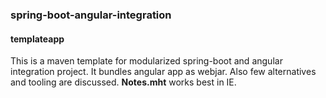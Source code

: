 ### spring-boot-angular-integration 

#### templateapp
This is a maven template for modularized spring-boot and angular integration project. It bundles angular app as webjar. Also few alternatives and tooling are discussed.
**Notes.mht** works best in IE.

